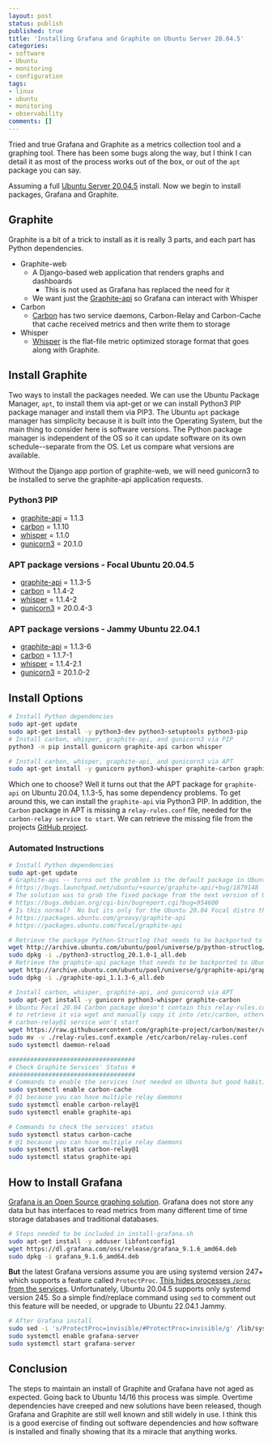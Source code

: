 ```yaml
---
layout: post
status: publish
published: true
title: 'Installing Grafana and Graphite on Ubuntu Server 20.04.5'
categories:
- software
- Ubuntu
- monitoring
- configuration
tags: 
- linux
- ubuntu
- monitoring
- observability
comments: []
---
```


Tried and true Grafana and Graphite as a metrics collection tool and a graphing tool. There has been some bugs along the way, but I think I can detail it as most of the process works out of the box, or out of the `apt` package you can say.

Assuming a full [Ubuntu Server 20.04.5](https://mirrors.edge.kernel.org/ubuntu-releases/20.04.5/ "Ubuntu mirrors") install. Now we begin to install packages, Grafana and Graphite.

## Graphite

Graphite is a bit of a trick to install as it is really 3 parts, and each part has Python dependencies.

* Graphite-web
  * A Django-based web application that renders graphs and dashboards
    * This is not used as Grafana has replaced the need for it
  * We want just the [Graphite-api](https://pypi.org/project/graphite-api/ "graphite api webpage") so Grafana can interact with Whisper
* Carbon
  * [Carbon](https://github.com/graphite-project/carbon "carbon webpage") has two service daemons, Carbon-Relay and Carbon-Cache that cache received metrics and then write them to storage
* Whisper
  * [Whisper](https://github.com/graphite-project/whisper "whisper webpage") is the flat-file metric optimized storage format that goes along with Graphite.

## Install Graphite

Two ways to install the packages needed. We can use the Ubuntu Package Manager, `apt`, to install them via apt-get or we can install Python3 PIP package manager and install them via PIP3. The Ubuntu `apt` package manager has simplicity because it is built into the Operating System, but the main thing to consider here is software versions. The Python package manager is independent of the OS so it can update software on its own schedule--separate from the OS. Let us compare what versions are available.

Without the Django app portion of graphite-web, we will need gunicorn3 to be installed to serve the graphite-api application requests.

### Python3 PIP

* [graphite-api](https://pypi.org/project/graphite-api/ "graphite api pypi webpage") = 1.1.3
* [carbon](https://pypi.org/project/carbon/ "carbon pypi webpage") = 1.1.10
* [whisper](https://pypi.org/project/whisper/ "whisper pypi webpage") = 1.1.0
* [gunicorn3](https://pypi.org/project/gunicorn/ "gunicorn pypi webpage") = 20.1.0

### APT package versions - Focal Ubuntu 20.04.5

* [graphite-api](https://packages.ubuntu.com/focal/graphite-api "graphite api focal apt webpage") = 1.1.3-5
* [carbon](https://packages.ubuntu.com/focal/graphite-carbon "carbon apt focal webpage") = 1.1.4-2
* [whisper](https://packages.ubuntu.com/focal/python3-whisper "whisper focal apt webpage") = 1.1.4-2
* [gunicorn3](https://packages.ubuntu.com/focal/gunicorn "gunicorn focal apt webpage") = 20.0.4-3

### APT package versions - Jammy Ubuntu 22.04.1

* [graphite-api](https://packages.ubuntu.com/jammy/graphite-api "graphite api jammy apt webpage") = 1.1.3-6
* [carbon](https://packages.ubuntu.com/jammy/graphite-carbon "carbon jammy apt webpage") = 1.1.7-1
* [whisper](https://packages.ubuntu.com/jammy/python3-whisper "whisper jammy apt webpage") = 1.1.4-2.1
* [gunicorn3](https://packages.ubuntu.com/jammy/gunicorn "gunicorn3 jammy apt webpage") = 20.1.0-2

## Install Options

```bash
# Install Python dependencies
sudo apt-get update
sudo apt-get install -y python3-dev python3-setuptools python3-pip
# Install carbon, whisper, graphite-api, and gunicorn3 via PIP
python3 -m pip install gunicorn graphite-api carbon whisper
```

```bash
# Install carbon, whisper, graphite-api, and gunicorn3 via APT
sudo apt-get install -y gunicorn python3-whisper graphite-carbon graphite-api
```

Which one to choose?  Well it turns out that the APT package for `graphite-api` on Ubuntu 20.04, 1.1.3-5, has some dependency problems. To get around this, we can install the `graphite-api` via Python3 PIP. In addition, the `Carbon` package in APT is missing a `relay-rules.conf` file, needed for the `carbon-relay service to start`. We can retrieve the missing file from the projects [GitHub project](https://github.com/graphite-project/carbon/blob/master/conf/relay-rules.conf.example "GitHUb project website for graphite").

### Automated Instructions

```bash
# Install Python dependencies
sudo apt-get update
# Graphite-api -- turns out the problem is the default package in Ubuntu 20.04 repository for graphite-api 1.1.3-5 
# https://bugs.launchpad.net/ubuntu/+source/graphite-api/+bug/1879148
# The solution was to grab the fixed package from the next version of Ubuntu 20.10, codenamed Groovy Gorilla
# https://bugs.debian.org/cgi-bin/bugreport.cgi?bug=954600
# Is this normal?  No but its only for the Ubuntu 20.04 Focal distro that this fix wasn't back ported to
# https://packages.ubuntu.com/groovy/graphite-api
# https://packages.ubuntu.com/focal/graphite-api

# Retrieve the package Python-Structlog that needs to be backported to Ubuntu 20.04 from the 20.10 repo
wget http://archive.ubuntu.com/ubuntu/pool/universe/p/python-structlog/python3-structlog_20.1.0-1_all.deb
sudo dpkg -i ./python3-structlog_20.1.0-1_all.deb
# Retrieve the graphite-api package that needs to be backported to Ubuntu 20.04 from the 20.10 repo
wget http://archive.ubuntu.com/ubuntu/pool/universe/g/graphite-api/graphite-api_1.1.3-6_all.deb
sudo dpkg -i ./graphite-api_1.1.3-6_all.deb

# Install carbon, whisper, graphite-api, and gunicorn3 via APT
sudo apt-get install -y gunicorn python3-whisper graphite-carbon
# Ubuntu Focal 20.04 Carbon package doesn't contain this relay-rules.conf file need 
# to retrieve it via wget and manually copy it into /etc/carbon, otherwise 
# carbon-relay@1 service won't start
wget https://raw.githubusercontent.com/graphite-project/carbon/master/conf/relay-rules.conf.example
sudo mv -v ./relay-rules.conf.example /etc/carbon/relay-rules.conf
sudo systemctl daemon-reload

###################################
# Check Graphite Services' Status #
###################################
# Commands to enable the services (not needed on Ubuntu but good habit)
sudo systemctl enable carbon-cache
# @1 because you can have multiple relay daemons
sudo systemctl enable carbon-relay@1
sudo systemctl enable graphite-api

# Commands to check the services' status
sudo systemctl status carbon-cache
# @1 because you can have multiple relay daemons
sudo systemctl status carbon-relay@1
sudo systemctl status graphite-api
```

## How to Install Grafana

[Grafana is an Open Source graphing solution](https://grafana.com/oss "Grafana webpage"). Grafana does not store any data but has interfaces to read metrics from many different time of time storage databases and traditional databases.

```bash
# Steps needed to be included in install-grafana.sh
sudo apt-get install -y adduser libfontconfig1
wget https://dl.grafana.com/oss/release/grafana_9.1.6_amd64.deb
sudo dpkg -i grafana_9.1.6_amd64.deb
```

**But** the latest Grafana versions assume you are using systemd version 247+ which supports a feature called `ProtectProc`. [This hides processes `/proc` from the services](https://www.sherbers.de/use-temporaryfilesystem-to-hide-files-or-directories-from-systemd-services "webpage for explaining ProtectProc"). Unfortunately, Ubuntu 20.04.5 supports only systemd version 245. So a simple find/replace command using `sed` to comment out this feature will be needed, or upgrade to Ubuntu 22.04.1 Jammy.

```bash
# After Grafana install
sudo sed -i 's/ProtectProc=invisible/#ProtectProc=invisible/g' /lib/systemd/system/grafana-server.service
sudo systemctl enable grafana-server
sudo systemctl start grafana-server
```

## Conclusion

The steps to maintain an install of Graphite and Grafana have not aged as expected. Going back to Ubuntu 14/16 this process was simple. Overtime dependencies have creeped and new solutions have been released, though Grafana and Graphite are still well known and still widely in use. I think this is a good exercise of finding out software dependencies and how software is installed and finally showing that its a miracle that anything works.
